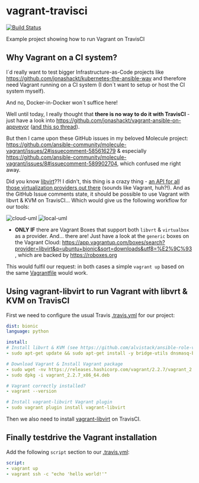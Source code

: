 # vagrant-travisci

[![Build Status](https://travis-ci.org/jonashackt/vagrant-travisci.svg?branch=master)](https://travis-ci.org/jonashackt/vagrant-travisci)

Example project showing how to run Vagrant on TravisCI 


## Why Vagrant on a CI system?

I´d really want to test bigger Infrastructure-as-Code projects like https://github.com/jonashackt/kubernetes-the-ansible-way and therefore need Vagrant running on a CI system (I don´t want to setup or host the CI system myself).

And no, Docker-in-Docker won´t suffice here!

Well until today, I really thought that __there is no way to do it with TravisCI__ - just have a look into https://github.com/jonashackt/vagrant-ansible-on-appveyor ([and this so thread](https://stackoverflow.com/questions/31828555/using-vagrant-on-cloud-ci-services)).

But then I came upon these GitHub issues in my beloved Molecule project: https://github.com/ansible-community/molecule-vagrant/issues/2#issuecomment-585616279 & especially https://github.com/ansible-community/molecule-vagrant/issues/8#issuecomment-589902704, which confused me right away.

Did you know [libvirt](https://libvirt.org/)??! I didn't, this thing is a crazy thing - [an API for all those virtualization providers out there](https://help.ubuntu.com/lts/serverguide/libvirt.html) (sounds like Vagrant, huh?!). And as the GitHub Issue comments state, it should be possible to use Vagrant with libvrt & KVM on TravisCI... Which would give us the following workflow for our tools:

![cloud-uml](http://www.plantuml.com/plantuml/proxy?cache=no&src=https://raw.githubusercontent.com/jonashackt/vagrant-travisci/master/cloud.iuml)
![local-uml](http://www.plantuml.com/plantuml/proxy?cache=no&src=https://raw.githubusercontent.com/jonashackt/vagrant-travisci/master/local.iuml)

- __ONLY IF__ there are Vagrant Boxes that support both `libvrt` & `virtualbox` as a provider. And... there are! Just have a look at the `generic` boxes on the Vagrant Cloud: https://app.vagrantup.com/boxes/search?provider=libvirt&q=ubuntu+bionic&sort=downloads&utf8=%E2%9C%93, which are backed by https://roboxes.org

This would fulfil our request: in both cases a simple `vagrant up` based on the same [Vagrantfile](Vagrantfile) would work.

## Using vagrant-libvirt to run Vagrant with libvrt & KVM on TravisCI

First we need to configure the usual Travis [.travis.yml](.travis.yml) for our project:

```yaml
dist: bionic
language: python

install:
# Install libvrt & KVM (see https://github.com/alvistack/ansible-role-virtualbox/blob/master/.travis.yml)
- sudo apt-get update && sudo apt-get install -y bridge-utils dnsmasq-base ebtables libvirt-bin libvirt-dev qemu-kvm qemu-utils ruby-dev

# Download Vagrant & Install Vagrant package
- sudo wget -nv https://releases.hashicorp.com/vagrant/2.2.7/vagrant_2.2.7_x86_64.deb
- sudo dpkg -i vagrant_2.2.7_x86_64.deb

# Vagrant correctly installed?
- vagrant --version

# Install vagrant-libvirt Vagrant plugin
- sudo vagrant plugin install vagrant-libvirt
```
 
Then we also need to install [vagrant-libvirt](https://github.com/vagrant-libvirt/vagrant-libvirt) on TravisCI.


## Finally testdrive the Vagrant installation

Add the following `script` section to our [.travis.yml](.travis.yml):

```yaml
script:
- vagrant up
- vagrant ssh -c "echo 'hello world!'"
```